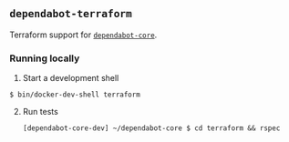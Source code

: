 ## `dependabot-terraform`

Terraform support for [`dependabot-core`][core-repo].

### Running locally

1. Start a development shell

  ```
  $ bin/docker-dev-shell terraform
  ```

2. Run tests
   ```
   [dependabot-core-dev] ~/dependabot-core $ cd terraform && rspec
   ```

[core-repo]: https://github.com/dependabot/dependabot-core
